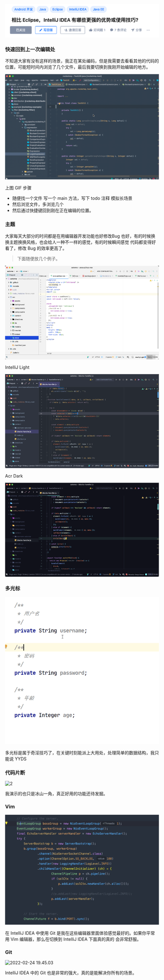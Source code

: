 ![image-20220225132958979](./images/zhihu-29076145/image-20220225132958979.png)

### 快速回到上一次编辑处

不知道大家有没有这样的场景，我正在某处编码，但是我需要去看看其他的代码的位置，可能短时间内浏览了几个文件，最后我要切换到我刚开始编辑的地方。

![1](images/zhihu-29076145/1.gif)



上图 GIF 步骤

- 随便找一个文件 写一个 main 方法，写下 todo 注释 模拟长场景
- 然后浏览文件，多浏览几个
- 然后通过快捷键回到刚在正在编辑的位置。

### 主题

大家每天大部分的时间都是在用编辑器开发功能也好修改Bug 也好，有的时候换换主题换换风格，也会给人一种不一样的感觉，有的时候瞬间感觉 代码都变得好看了，修改 Bug 的效率更高了。

> 下面随便放几个例子。

![image.png](./images/zhihu-29076145/1638651905556-d41b4772-203e-460d-bfb9-54c8de6aaa87.png)

IntelliJ Light



![image.png](./images/zhihu-29076145/1638652290577-6b5b9779-ebc6-46a5-aa15-b896152efa86.png)

Acr Dark



![image.png](./images/zhihu-29076145/1638652484902-cc7145e7-cba1-4629-80a8-ec11225b4fd7.png)



### 多光标

![20210107084749.gif](./images/zhihu-29076145/1638646145587-4555f9b2-f004-4b10-a77f-afe264c9162d.gif)

多光标是属于奇淫技巧了，在关键时刻能派上大用处，处理简单的数据结构，我只能说 YYDS



### 代码片断

![2](images/zhihu-29076145/2.gif)

我演示的也只是冰山一角，真正好用的功能还待发掘。



### Vim

![normal_fF.gif](images/zhihu-29076145/1629689659431-32303bd1-29cd-4fc8-ba96-06ca4b5b1d4b.gif)

在 IntelliJ IDEA 中使用 Git 是我在这些编辑器里面体验感觉最好的。如果你平常用 Vim 编辑器，那么在切换到 IntelliJ IDEA 下面真的真的 会非常舒服。



### Git

![2022-02-24 19.45.03](images/zhihu-29076145/3.gif)

IntelliJ IDEA 中的 Git 也是非常的强大，真的是能解决你所有的场景。



